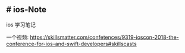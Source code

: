 ## # ios-Note
ios 学习笔记

一个视频: https://skillsmatter.com/confetences/9319-ioscon-2018-the-conference-for-ios-and-swift-developers#skillscasts
